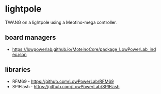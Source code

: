 # lightpole
TWANG on a lightpole using a Meotino-mega controller.

## board managers
* https://lowpowerlab.github.io/MoteinoCore/package_LowPowerLab_index.json

## libraries
* RFM69 - https://github.com/LowPowerLab/RFM69
* SPIFlash - https://github.com/LowPowerLab/SPIFlash
